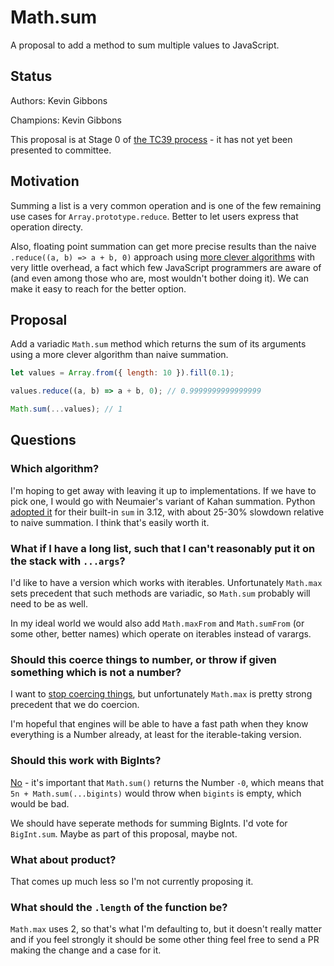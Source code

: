 # Math.sum

A proposal to add a method to sum multiple values to JavaScript.

## Status

Authors: Kevin Gibbons

Champions: Kevin Gibbons

This proposal is at Stage 0 of [the TC39 process](https://tc39.es/process-document/) - it has not yet been presented to committee.

## Motivation

Summing a list is a very common operation and is one of the few remaining use cases for `Array.prototype.reduce`. Better to let users express that operation directy.

Also, floating point summation can get more precise results than the naive `.reduce((a, b) => a + b, 0)` approach using [more clever algorithms](https://en.wikipedia.org/wiki/Kahan_summation_algorithm) with very little overhead, a fact which few JavaScript programmers are aware of (and even among those who are, most wouldn't bother doing it). We can make it easy to reach for the better option.

## Proposal

Add a variadic `Math.sum` method which returns the sum of its arguments using a more clever algorithm than naive summation.

```js
let values = Array.from({ length: 10 }).fill(0.1);

values.reduce((a, b) => a + b, 0); // 0.9999999999999999

Math.sum(...values); // 1
````

## Questions

### Which algorithm?

I'm hoping to get away with leaving it up to implementations. If we have to pick one, I would go with Neumaier's variant of Kahan summation. Python [adopted it](https://github.com/python/cpython/issues/100425) for their built-in `sum` in 3.12, with about 25-30% slowdown relative to naive summation. I think that's easily worth it.

### What if I have a long list, such that I can't reasonably put it on the stack with `...args`?

I'd like to have a version which works with iterables. Unfortunately `Math.max` sets precedent that such methods are variadic, so `Math.sum` probably will need to be as well.

In my ideal world we would also add `Math.maxFrom` and `Math.sumFrom` (or some other, better names) which operate on iterables instead of varargs.

### Should this coerce things to number, or throw if given something which is not a number?

I want to [stop coercing things](https://github.com/tc39/how-we-work/pull/136), but unfortunately `Math.max` is pretty strong precedent that we do coercion.

I'm hopeful that engines will be able to have a fast path when they know everything is a Number already, at least for the iterable-taking version. 

### Should this work with BigInts?

[No](https://github.com/tc39/proposal-bigint-math/issues/23) - it's important that `Math.sum()` returns the Number `-0`, which means that `5n + Math.sum(...bigints)` would throw when `bigints` is empty, which would be bad.

We should have seperate methods for summing BigInts. I'd vote for `BigInt.sum`. Maybe as part of this proposal, maybe not.

### What about product?

That comes up much less so I'm not currently proposing it.

### What should the `.length` of the function be?

`Math.max` uses 2, so that's what I'm defaulting to, but it doesn't really matter and if you feel strongly it should be some other thing feel free to send a PR making the change and a case for it.
